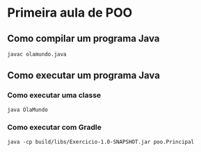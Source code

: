 # Primeira aula de POO

## Como compilar um programa Java

```
javac olamundo.java

```
## Como executar um programa Java

### Como executar uma classe
```java
java OlaMundo

```
### Como executar com Gradle

```Gradle
java -cp build/libs/Exercicio-1.0-SNAPSHOT.jar poo.Principal
```
